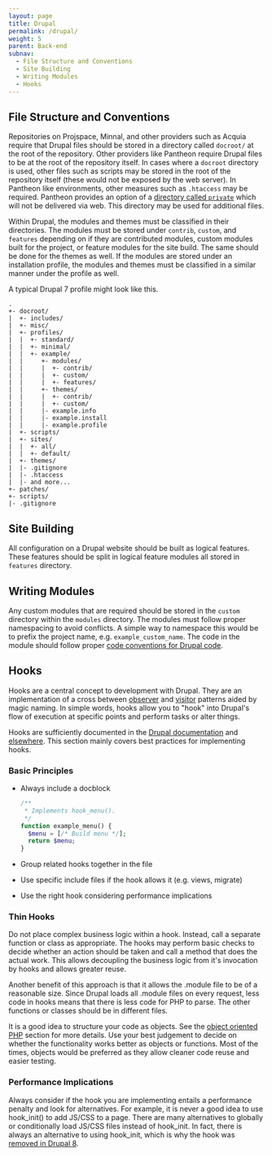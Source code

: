 ```yaml
---
layout: page
title: Drupal
permalink: /drupal/
weight: 5
parent: Back-end
subnav:
  - File Structure and Conventions
  - Site Building
  - Writing Modules
  - Hooks
---
```


## File Structure and Conventions

Repositories on Projspace, Minnal, and other providers such as Acquia require that Drupal files should be stored in a directory called `docroot/` at the root of the repository. Other providers like Pantheon require Drupal files to be at the root of the repository itself. In cases where a `docroot` directory is used, other files such as scripts may be stored in the root of the repository itself (these would not be exposed by the web server). In Pantheon like environments, other measures such as `.htaccess` may be required. Pantheon provides an option of a [directory called `private`](https://pantheon.io/docs/articles/sites/private-files/#storing-private-keys-and-certs) which will not be delivered via web. This directory may be used for additional files.

Within Drupal, the modules and themes must be classified in their directories. The modules must be stored under `contrib`, `custom`, and `features` depending on if they are contributed modules, custom modules built for the project, or feature modules for the site build. The same should be done for the themes as well. If the modules are stored under an installation profile, the modules and themes must be classified in a similar manner under the profile as well.

A typical Drupal 7 profile might look like this.

~~~
.
+- docroot/
|  +- includes/
|  +- misc/
|  +- profiles/
|  |  +- standard/
|  |  +- minimal/
|  |  +- example/
|  |     +- modules/
|  |     |  +- contrib/
|  |     |  +- custom/
|  |     |  +- features/
|  |     +- themes/
|  |     |  +- contrib/
|  |     |  +- custom/
|  |     |- example.info
|  |     |- example.install
|  |     |- example.profile
|  +- scripts/
|  +- sites/
|  |  +- all/
|  |  +- default/
|  +- themes/
|  |- .gitignore
|  |- .htaccess
|  |- and more...
+- patches/
+- scripts/
|- .gitignore
~~~

## Site Building

All configuration on a Drupal website should be built as logical features. These features should be split in logical feature modules all stored in `features` directory.

## Writing Modules

Any custom modules that are required should be stored in the `custom` directory within the `modules` directory. The modules must follow proper namespacing to avoid conflicts. A simple way to namespace this would be to prefix the project name, e.g. `example_custom_name`. The code in the module should follow proper [code conventions for Drupal code](https://www.drupal.org/coding-standards).

## Hooks

Hooks are a central concept to development with Drupal. They are an implementation of a cross between [observer](https://en.wikipedia.org/wiki/Observer_pattern) and [visitor](https://en.wikipedia.org/wiki/Visitor_pattern) patterns aided by magic naming. In simple words, hooks allow you to "hook" into Drupal's flow of execution at specific points and perform tasks or alter things.

Hooks are sufficiently documented in the [Drupal documentation](https://www.drupal.org/node/292) and [elsewhere](https://www.google.co.in/webhp?sourceid=chrome-instant&ion=1&espv=2&ie=UTF-8#q=drupal%20hooks). This section mainly covers best practices for implementing hooks.

### Basic Principles

* Always include a docblock

  ~~~php
  /**
   * Implements hook_menu().
   */
  function example_menu() {
    $menu = [/* Build menu */];
    return $menu;
  }
  ~~~
* Group related hooks together in the file
* Use specific include files if the hook allows it (e.g. views, migrate)
* Use the right hook considering performance implications

### Thin Hooks

Do not place complex business logic within a hook. Instead, call a separate function or class as appropriate. The hooks may perform basic checks to decide whether an action should be taken and call a method that does the actual work. This allows decoupling the business logic from it's invocation by hooks and allows greater reuse.

Another benefit of this approach is that it allows the .module file to be of a reasonable size. Since Drupal loads all .module files on every request, less code in hooks means that there is less code for PHP to parse. The other functions or classes should be in different files.

It is a good idea to structure your code as objects. See the [object oriented PHP](/php/#object-oriented-php) section for more details. Use your best judgement to decide on whether the functionality works better as objects or functions. Most of the times, objects would be preferred as they allow cleaner code reuse and easier testing.

### Performance Implications

Always consider if the hook you are implementing entails a performance penalty and look for alternatives. For example, it is never a good idea to use hook_init() to add JS/CSS to a page. There are many alternatives to globally or conditionally load JS/CSS files instead of hook_init. In fact, there is always an alternative to using hook_init, which is why the hook was [removed in Drupal 8](https://www.drupal.org/node/2013014).

